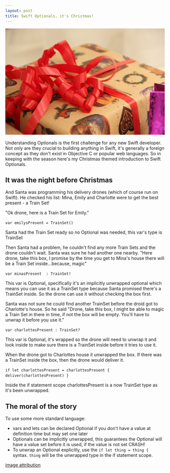 ```yaml
---
layout: post
title: Swift Optionals, it's Christmas!
---
```

<img src="/images/fulls/present.jpg" class="fit image">


Understanding Optionals is the first challenge for any new Swift developer. Not only are they crucial to building anything in Swift, it's generally a foreign concept as they don't exist in Objective C or popular web languages. So in keeping with the season here's my Christmas themed introduction to Swift Optionals.

It was the night before Christmas
---------------------------------
And Santa was programming his delivery drones (which of course run on Swift).
He checked his list: Mina, Emily and Charlotte were to get the best present - a Train Set!

"Ok drone, here is a Train Set for Emily."

`var emilysPresent = TrainSet()`

Santa had the Train Set ready so no Optional was needed, this var's type is TrainSet

Then Santa had a problem, he couldn't find any more Train Sets and the drone couldn't wait.
Santa was sure he had another one nearby. "Here drone, take this box, I promise by the time you get to Mina's house there will be a Train Set  inside...because, magic"

`var minasPresent  : TrainSet!`

This var is Optional, specifically it's an implicitly unwrapped optional which means you can use it as a TrainSet type because Santa promised there's a TrainSet inside. So the drone can use it without checking the box first.

Santa was not sure he could find another TrainSet before the droid got to Charlotte's house. So he said "Drone, take this box, I might be able to magic a Train Set in there in time, if not the box will be empty. You'll have to unwrap it before you use it."

`var charlottesPresent : TrainSet?`

This var is Optional, it's wrapped so the drone will need to unwrap it and look inside to make sure there is a TrainSet inside before it tries to use it.

When the drone got to Charlottes house it unwrapped the box. If there was a TrainSet inside the box, then the drone would deliver it.

`if let charlottesPresent = charlottesPresent {
  deliver(charlottesPresent)
}`

Inside the if statement scope charlottesPresent is a now TrainSet type as it's been unwrapped.

The moral of the story
----------------------
To use some more standard language:
* vars and lets can be declared Optional if you don't have a value at definition time but may set one later
* Optionals can be implicitly unwrapped, this guarantees the Optional will have a value set before it is used, if the value is not set CRASH!
* To unwrap an Optional explicitly, use the `if let thing = thing {` syntax. `thing` will be the unwrapped type in the if statement scope.


[image attribution](https://www.flickr.com/photos/hades2k/6598576457/in/photolist-b46qTB-7pQUHL-7roJUY-5Hrfq8-7rjXrv-7rjKYV-7royrA-7rog63-j5pa4-7rjD9P-7rjMbX-dE3M7S-7ron1m-7rocfm-7ro6Ho-7rk8EH-7rjgm4-7rjsVM-7rk1yD-7rjJHF-7rjz4F-7ro8kJ-7rjk5n-7rjSPn-94xHpa-7roahL-7ro5fN-7roT9f-7rouZJ-7roupW-7roiMS-7rjYQT-7rjDDi-7rk2cg-7roRRU-7roWiQ-iFEd3B-7roE4E-7rk4cR-7rjdgH-7roxfy-7rjq3n-qibU1M-5M3Egr-5M7TH3-wCkCj-95rFAj-94XM5C-5U6WaZ-94UJD8)
